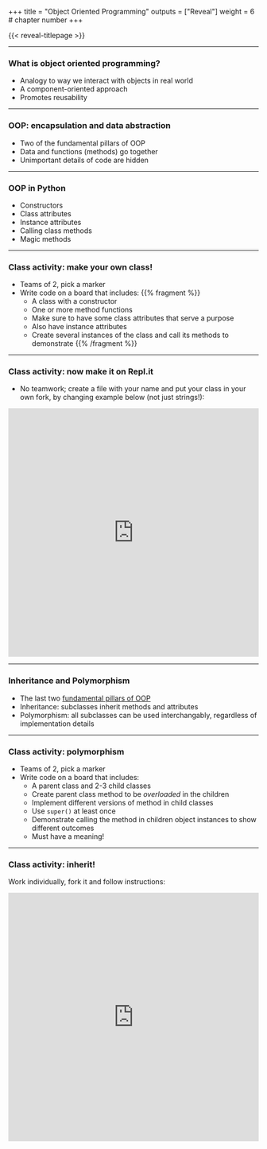 +++
title = "Object Oriented Programming"
outputs = ["Reveal"]
weight = 6 # chapter number
+++

{{< reveal-titlepage >}}
  
---

### What is object oriented programming?

- Analogy to way we interact with objects in real world
- A component-oriented approach
- Promotes reusability

---

### OOP: encapsulation and data abstraction

- Two of the fundamental pillars of OOP
- Data and functions (methods) go together
- Unimportant details of code are hidden

---

### OOP in Python

- Constructors
- Class attributes
- Instance attributes
- Calling class methods
- Magic methods

---

### Class activity: make your own class!

- Teams of 2, pick a marker
- Write code on a board that includes:
{{% fragment %}}
  - A class with a constructor
  - One or more method functions
  - Make sure to have some class attributes that serve a purpose
  - Also have instance attributes
  - Create several instances of the class and call its methods to demonstrate
{{% /fragment %}}

---

### Class activity: now make it on Repl.it

- No teamwork; create a file with your name and put your class in your own fork, by changing example below (not just strings!):

<iframe height="500px" width="100%" src="https://repl.it/@cengique/objectoriented-sp22?lite=true#gunay.py" scrolling="no" frameborder="no" allowtransparency="true" allowfullscreen="true" sandbox="allow-forms allow-pointer-lock allow-popups allow-same-origin allow-scripts allow-modals"></iframe>

---

### Inheritance and Polymorphism

- The last two [fundamental pillars of OOP](https://hyperskill.org/knowledge-map/1212)
- Inheritance: subclasses inherit methods and attributes
- Polymorphism: all subclasses can be used interchangably, regardless of implementation details

---

### Class activity: polymorphism

- Teams of 2, pick a marker
- Write code on a board that includes:
  - A parent class and 2-3 child classes
  - Create parent class method to be *overloaded* in the children
  - Implement different versions of method in child classes
  - Use `super()` at least once
  - Demonstrate calling the method in children object instances to show different outcomes
  - Must have a meaning!

---

### Class activity: inherit!

Work individually, fork it and follow instructions:

<iframe height="500px" width="100%" src="https://repl.it/@cengique/objectoriented-inheritance-sp22?lite=true" scrolling="no" frameborder="no" allowtransparency="true" allowfullscreen="true" sandbox="allow-forms allow-pointer-lock allow-popups allow-same-origin allow-scripts allow-modals"></iframe>
